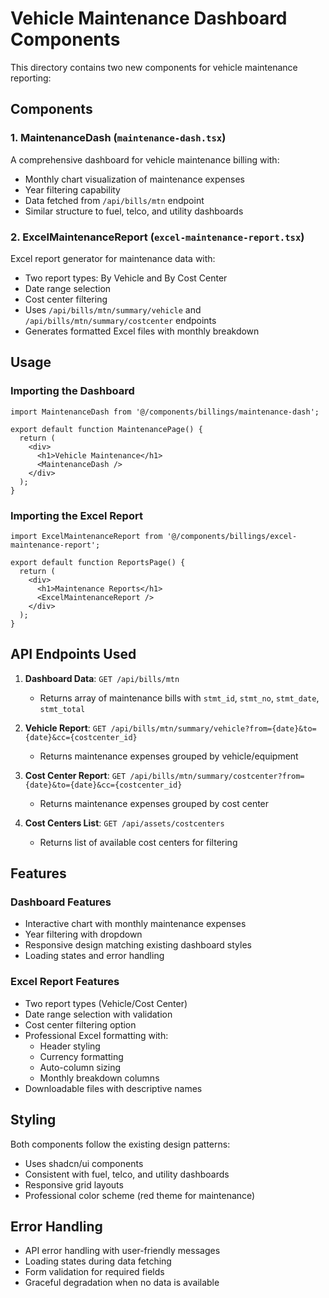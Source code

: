 # Vehicle Maintenance Dashboard Components

This directory contains two new components for vehicle maintenance reporting:

## Components

### 1. MaintenanceDash (`maintenance-dash.tsx`)
A comprehensive dashboard for vehicle maintenance billing with:
- Monthly chart visualization of maintenance expenses
- Year filtering capability
- Data fetched from `/api/bills/mtn` endpoint
- Similar structure to fuel, telco, and utility dashboards

### 2. ExcelMaintenanceReport (`excel-maintenance-report.tsx`)
Excel report generator for maintenance data with:
- Two report types: By Vehicle and By Cost Center
- Date range selection
- Cost center filtering
- Uses `/api/bills/mtn/summary/vehicle` and `/api/bills/mtn/summary/costcenter` endpoints
- Generates formatted Excel files with monthly breakdown

## Usage

### Importing the Dashboard
```tsx
import MaintenanceDash from '@/components/billings/maintenance-dash';

export default function MaintenancePage() {
  return (
    <div>
      <h1>Vehicle Maintenance</h1>
      <MaintenanceDash />
    </div>
  );
}
```

### Importing the Excel Report
```tsx
import ExcelMaintenanceReport from '@/components/billings/excel-maintenance-report';

export default function ReportsPage() {
  return (
    <div>
      <h1>Maintenance Reports</h1>
      <ExcelMaintenanceReport />
    </div>
  );
}
```

## API Endpoints Used

1. **Dashboard Data**: `GET /api/bills/mtn`
   - Returns array of maintenance bills with `stmt_id`, `stmt_no`, `stmt_date`, `stmt_total`

2. **Vehicle Report**: `GET /api/bills/mtn/summary/vehicle?from={date}&to={date}&cc={costcenter_id}`
   - Returns maintenance expenses grouped by vehicle/equipment

3. **Cost Center Report**: `GET /api/bills/mtn/summary/costcenter?from={date}&to={date}&cc={costcenter_id}`
   - Returns maintenance expenses grouped by cost center

4. **Cost Centers List**: `GET /api/assets/costcenters`
   - Returns list of available cost centers for filtering

## Features

### Dashboard Features
- Interactive chart with monthly maintenance expenses
- Year filtering with dropdown
- Responsive design matching existing dashboard styles
- Loading states and error handling

### Excel Report Features
- Two report types (Vehicle/Cost Center)
- Date range selection with validation
- Cost center filtering option
- Professional Excel formatting with:
  - Header styling
  - Currency formatting
  - Auto-column sizing
  - Monthly breakdown columns
- Downloadable files with descriptive names

## Styling
Both components follow the existing design patterns:
- Uses shadcn/ui components
- Consistent with fuel, telco, and utility dashboards
- Responsive grid layouts
- Professional color scheme (red theme for maintenance)

## Error Handling
- API error handling with user-friendly messages
- Loading states during data fetching
- Form validation for required fields
- Graceful degradation when no data is available
